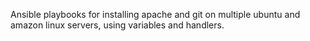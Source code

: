 Ansible playbooks for installing apache and git on multiple ubuntu and amazon linux servers, using variables and handlers.
